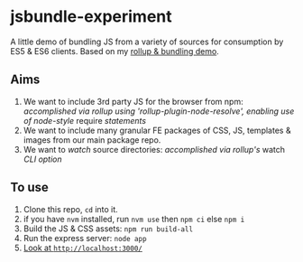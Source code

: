 # jsbundle-experiment

A little demo of bundling JS from a variety of sources for consumption by ES5 &amp; ES6 clients. Based on my [rollup & bundling demo](https://github.com/jpw/testing-rollup).

## Aims

1. We want to include 3rd party JS for the browser from npm: _accomplished via rollup using 'rollup-plugin-node-resolve', enabling use of node-style_ require _statements_
1. We want to include many granular FE packages of CSS, JS, templates & images from our main package repo.
1. We want to *watch* source directories: _accomplished via rollup's_ watch _CLI option_


## To use

1. Clone this repo, `cd` into it.
1. if you have `nvm` installed, run `nvm use` then `npm ci` else `npm i`
1. Build the JS & CSS assets: `npm run build-all`
1. Run the express server: `node app`
1. [Look at `http://localhost:3000/`](http://localhost:3000/)
